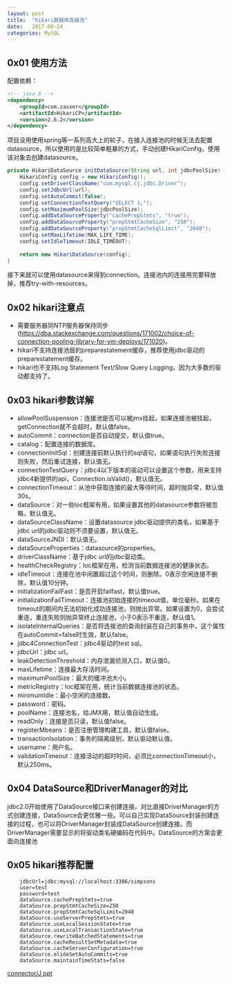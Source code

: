 ```yaml
---
layout: post
title:  "hikari数据库连接池"
date:   2017-08-24
categories: MySQL
---
```


## 0x01 使用方法

配置依赖：
```xml
<!-- java 8 -->
<dependency>
	<groupId>com.zaxxer</groupId>
	<artifactId>HikariCP</artifactId>
	<version>2.6.2</version>
</dependency>
```

项目没用使用spring等一系列高大上的轮子，在接入连接池的时候无法去配置datasource，所以使用的是比较简单粗暴的方式，手动创建HikariConfig，使用该对象去创建datasource。

```java
private HikariDataSource initDataSource(String url, int jdbcPoolSize) {
	HikariConfig config = new HikariConfig();
	config.setDriverClassName("com.mysql.cj.jdbc.Driver");
	config.setJdbcUrl(url);
	config.setAutoCommit(false);
	config.setConnectionTestQuery("SELECT 1;");
	config.setMaximumPoolSize(jdbcPoolSize);
	config.addDataSourceProperty("cachePrepStmts", "true");
	config.addDataSourceProperty("prepStmtCacheSize", "250");
	config.addDataSourceProperty("prepStmtCacheSqlLimit", "2048");
	config.setMaxLifetime(MAX_LIFE_TIME);
	config.setIdleTimeout(IDLE_TIMEOUT);
   
	return new HikariDataSource(config);
}
```

接下来就可以使用datasource来得到connection。连接池内的连接用完要释放掉，推荐try-with-resources。

## 0x02 hikari注意点
* 需要服务器同NTP服务器保持同步(https://dba.stackexchange.com/questions/171002/choice-of-connection-pooling-library-for-vm-deploys/171020)。
* hikari不支持连接池层的preparestatement缓存，推荐使用jdbc驱动的preparestatement缓存。
* hikari也不支持Log Statement Text/Slow Query Logging，因为大多数的驱动都支持了。

## 0x03 hikari参数详解
* allowPoolSuspension：连接池是否可以被jmx挂起，如果连接池被挂起，getConnection就不会超时，默认值false。
* autoCommit：connection是否自动提交，默认值true。
* catalog：配置连接的数据库。
* connectionInitSql：创建连接前默认执行的sql语句，如果语句执行失败连接则失败，然后重试连接，默认值无。
* connectionTestQuery：jdbc4以下版本的驱动可以设置这个参数，用来支持jdbc4新提供的api，Connection.isValid()，默认值无。
* connectionTimeout：从池中获取连接的最大等待时间，超时抛异常，默认值30s。
* dataSource：对一些Ioc框架有用，如果设置其他的datasource参数将被忽略，默认值无。
* dataSourceClassName：设置datasource jdbc驱动提供的类名，如果基于jdbc url的jdbc驱动则不须要设置，默认值无。
* dataSourceJNDI：默认值无。
* dataSourceProperties：datasource的properties。
* driverClassName：基于jdbc url的jdbc驱动类。
* healthCheckRegistry：Ioc框架在用，检测当前数据连接池的健康状态。
* idleTimeout：连接在池中闲置超过这个时间，则删除。0表示空闲连接不删除，默认值10分钟。
* initializationFailFast：是否开启failfast，默认值true。
* initializationFailTimeout：连接池初始连接的timeout值，单位毫秒。如果在timeout的期间内无法初始化成功连接池，则抛出异常。如果设置为0，会尝试重连，重连失败则抛异常终止连接池，小于0表示不重连，默认值1。
* isolateInternalQueries：是否将连接池的查询封装在自己的事务中，这个属性在autoCommit=false时生效，默认false。
* jdbc4ConnectionTest：jdbc4驱动的test sql。
* jdbcUrl：jdbc url。
* leakDetectionThreshold：内存泄漏侦测入口，默认值0。
* maxLifetime：连接最大存活时间。
* maximumPoolSize：最大的缓冲池大小。
* metricRegistry：Ioc框架在用，统计当前数据连接池的状态。
* minimumIdle：最小空闲的连接数。
* password：密码。
* poolName：连接池名，给JMX用，默认值自动生成。
* readOnly：连接是否只读，默认值false。
* registerMbeans：是否注册管理构建工具，默认值false。
* transactionIsolation：事务的隔离级别，默认驱动默认值。
* username：用户名。
* validationTimeout：连接活动的超时时间，必须比connectionTimeout小，默认250ms。

## 0x04 DataSource和DriverManager的对比

jdbc2.0开始使用了DataSource接口来创建连接。对比直接DriverManager的方式创建连接，DataSource会更优雅一些。可以自己实现DataSource封装创建连接的过程，也可以将DriverManager封装成DataSource创建连接。而DriverManager需要显示的将驱动类名硬编码在代码中。DataSource的方案会更面向连接池

## 0x05 hikari推荐配置

		jdbcUrl=jdbc:mysql://localhost:3306/simpsons
		user=test
		password=test
		dataSource.cachePrepStmts=true
		dataSource.prepStmtCacheSize=250
		dataSource.prepStmtCacheSqlLimit=2048
		dataSource.useServerPrepStmts=true
		dataSource.useLocalSessionState=true
		dataSource.useLocalTransactionState=true
		dataSource.rewriteBatchedStatements=true
		dataSource.cacheResultSetMetadata=true
		dataSource.cacheServerConfiguration=true
		dataSource.elideSetAutoCommits=true
		dataSource.maintainTimeStats=false


[connector/J ppt](http://assets.en.oreilly.com/1/event/21/Connector_J%20Performance%20Gems%20Presentation.pdf)<br>